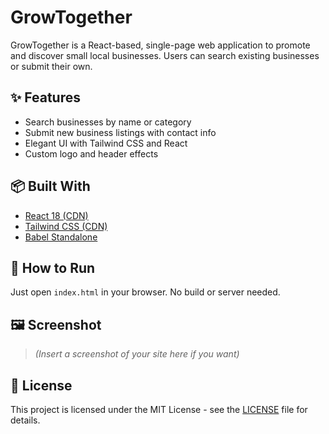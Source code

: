 # GrowTogether

GrowTogether is a React-based, single-page web application to promote and discover small local businesses. Users can search existing businesses or submit their own.

## ✨ Features

- Search businesses by name or category
- Submit new business listings with contact info
- Elegant UI with Tailwind CSS and React
- Custom logo and header effects

## 📦 Built With

- [React 18 (CDN)](https://reactjs.org/)
- [Tailwind CSS (CDN)](https://tailwindcss.com/)
- [Babel Standalone](https://babeljs.io/)

## 🚀 How to Run

Just open `index.html` in your browser. No build or server needed.

## 🖼️ Screenshot

> *(Insert a screenshot of your site here if you want)*

## 📄 License

This project is licensed under the MIT License - see the [LICENSE](LICENSE) file for details.
